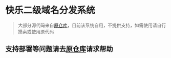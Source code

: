 # 快乐二级域名分发系统
> 大部分源代码来自[原仓库](https://github.com/klsf/kldns)，目前该系统自用，不提供支持，如需使用请自行摸索或使用原代码

## 支持部署等问题请去[原仓库](https://github.com/klsf/kldns)请求帮助

